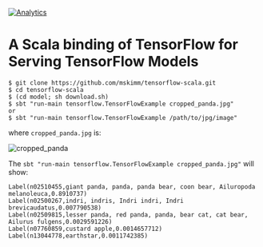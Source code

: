 [![Analytics](https://ga-beacon.appspot.com/UA-98128111-1/tensorflow-scala)](https://github.com/igrigorik/ga-beacon)

# A Scala binding of TensorFlow for Serving TensorFlow Models

```
$ git clone https://github.com/mskimm/tensorflow-scala.git
$ cd tensorflow-scala
$ (cd model; sh download.sh)
$ sbt "run-main tensorflow.TensorFlowExample cropped_panda.jpg"
or
$ sbt "run-main tensorflow.TensorFlowExample /path/to/jpg/image"
```

where `cropped_panda.jpg` is:

![cropped_panda](https://raw.githubusercontent.com/mskimm/tensorflow-scala/master/cropped_panda.jpg)

The `sbt "run-main tensorflow.TensorFlowExample cropped_panda.jpg"` will show:

```
Label(n02510455,giant panda, panda, panda bear, coon bear, Ailuropoda melanoleuca,0.8910737)
Label(n02500267,indri, indris, Indri indri, Indri brevicaudatus,0.007790538)
Label(n02509815,lesser panda, red panda, panda, bear cat, cat bear, Ailurus fulgens,0.0029591226)
Label(n07760859,custard apple,0.0014657712)
Label(n13044778,earthstar,0.0011742385)
```
